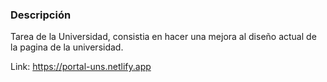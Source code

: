 ### Descripción
Tarea de la Universidad, consistia en hacer una mejora al diseño actual de la pagina de la universidad.

Link: https://portal-uns.netlify.app